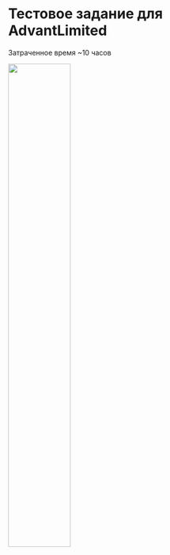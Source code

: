 # Тестовое задание для AdvantLimited
Затраченное время ~10 часов

<img src="https://github.com/user-attachments/assets/f7fb33a8-d462-4be0-adf7-f08a614f67b1" width=50% height=50%>
